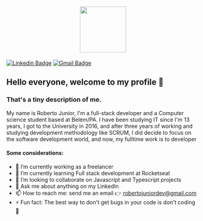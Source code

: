 <h1 align="center">
    <img src="https://piskel-imgstore-b.appspot.com/img/b09ada97-c2e2-11ea-814b-075e685e0236.gif" width="120px" /><br>
</h1>

[![Linkedin Badge](https://img.shields.io/badge/-Roberto%20Junior-6633cc?style=flat-square&logo=Linkedin&logoColor=white&link=https://www.linkedin.com/in/robertojrcdc/)](https://www.linkedin.com/in/robertojrcdc/) 
[![Gmail Badge](https://img.shields.io/badge/-robertojuniordev@gmail.com-6633cc?style=flat-square&logo=Gmail&logoColor=white&link=mailto:robertojuniordev@gmail.com)](mailto:robertojuniordev@gmail.com)
## Hello everyone, welcome to my profile 👋
### That's a tiny description of me.
My name is Roberto Junior, I'm a full-stack developer and a Computer science student based at Belém/PA. I have been studying IT since I'm 13 years, I got to the University in 2016, and after three years of working and studying development methodology like SCRUM, I did decide to focus on the software development world, and now, my fulltime work is to developer

#### Some considerations:
- 🔭 I’m currently working as a freelancer
- 🌱 I’m currently learning Full stack development at Rocketseat
- 👯 I’m looking to collaborate on Javascript and Typescript projects
- 💬 Ask me about anything on my LinkedIn
- 📫 How to reach me: send me an email 👉 robertojuniordev@gmail.com
- ⚡ Fun fact: The best way to don't get bugs in your code is don't coding 🧠
